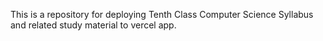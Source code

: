 This is a repository for deploying Tenth Class Computer Science Syllabus and related study material to vercel app.
